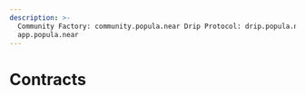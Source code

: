 ```yaml
---
description: >-
  Community Factory: community.popula.near Drip Protocol: drip.popula.near 12:21
  app.popula.near
---
```


# Contracts

